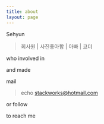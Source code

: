 ```yaml
---
title: about
layout: page
---
```


Sehyun

> 회사원 \| 사진좋아함 \| 아빠 \| 코더 

who involved in 

> 

and made

> 

mail 

> echo stackworks@hotmail.com

or follow 

> 

to reach me